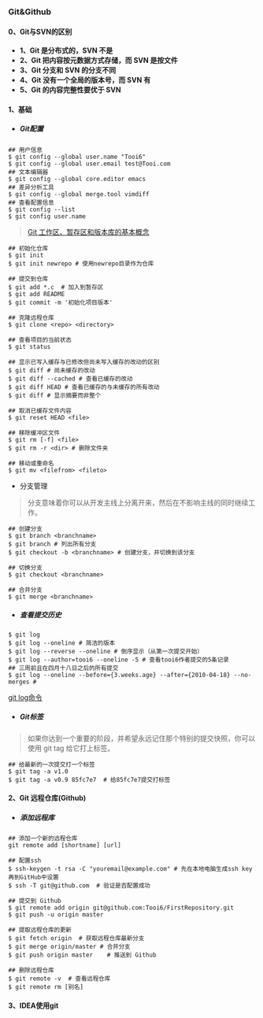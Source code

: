 ### Git&Github

#### 0、Git与SVN的区别
- **1、Git 是分布式的，SVN 不是**
- **2、Git 把内容按元数据方式存储，而 SVN 是按文件**
- **3、Git 分支和 SVN 的分支不同**
- **4、Git 没有一个全局的版本号，而 SVN 有**
- **5、Git 的内容完整性要优于 SVN**  
#### 1、基础  
- ##### Git配置

```
## 用户信息
$ git config --global user.name "Tooi6"
$ git config --global user.email test@Tooi.com
## 文本编辑器
$ git config --global core.editor emacs
## 差异分析工具
$ git config --global merge.tool vimdiff
## 查看配置信息
$ git config --list
$ git config user.name
```
> [Git 工作区、暂存区和版本库的基本概念](https://www.runoob.com/git/git-workspace-index-repo.html)

```
## 初始化仓库
$ git init
$ git init newrepo # 使用newrepo目录作为仓库

## 提交到仓库
$ git add *.c  # 加入到暂存区
$ git add README
$ git commit -m '初始化项目版本'

## 克隆远程仓库
$ git clone <repo> <directory>

## 查看项目的当前状态
$ git status

## 显示已写入缓存与已修改但尚未写入缓存的改动的区别
$ git diff # 尚未缓存的改动
$ git diff --cached # 查看已缓存的改动
$ git diff HEAD # 查看已缓存的与未缓存的所有改动
$ git diff # 显示摘要而非整个

## 取消已缓存文件内容
$ git reset HEAD <file>

## 移除缓冲区文件
$ git rm [-f] <file>
$ git rm -r <dir> # 删除文件夹

## 移动或重命名
$ git mv <filefrom> <fileto>
```
- 分支管理 
> 分支意味着你可以从开发主线上分离开来，然后在不影响主线的同时继续工作。  

```
## 创建分支
$ git branch <branchname>
$ git branch # 列出所有分支
$ git checkout -b <branchname> # 创建分支，并切换到该分支

## 切换分支
$ git checkout <branchname>

## 合并分支
$ git merge <branchname>

```
- ##### 查看提交历史

```
$ git log
$ git log --oneline # 简洁的版本
$ git log --reverse --oneline # 倒序显示（从第一次提交开始）
$ git log --author=tooi6 --oneline -5 # 查看tooi6作者提交的5条记录
## 三周前且在四月十八日之后的所有提交
$ git log --oneline --before={3.weeks.age} --after={2010-04-18} --no-merges #
```
[git log命令](https://git-scm.com/docs/git-log)
- ##### Git标签  
> 如果你达到一个重要的阶段，并希望永远记住那个特别的提交快照，你可以使用 git tag 给它打上标签。

```
## 给最新的一次提交打一个标签
$ git tag -a v1.0 
$ git tag -a v0.9 85fc7e7  # 给85fc7e7提交打标签
```
#### 2、Git 远程仓库(Github)
- ##### 添加远程库

```
## 添加一个新的远程仓库
git remote add [shortname] [url]

## 配置ssh
$ ssh-keygen -t rsa -C "youremail@example.com" # 先在本地电脑生成ssh key 再到GitHub中设置  
$ ssh -T git@github.com  # 验证是否配置成功

## 提交到 Github
$ git remote add origin git@github.com:Tooi6/FirstRepository.git 
$ git push -u origin master

## 提取远程仓库的更新
$ git fetch origin  # 获取远程仓库最新分支
$ git merge origin/master # 合并分支  
$ git push origin master    # 推送到 Github

## 删除远程仓库
$ git remote -v  # 查看远程仓库
$ git remote rm [别名]
```
#### 3、IDEA使用git